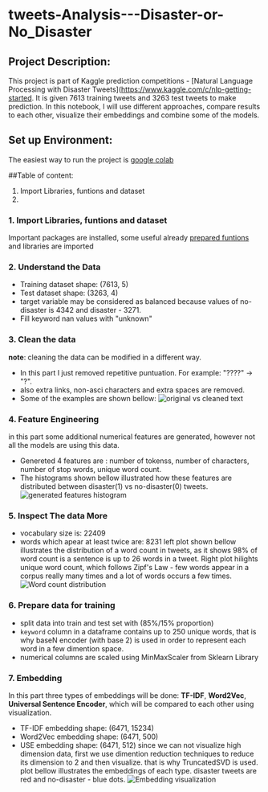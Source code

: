 # tweets-Analysis---Disaster-or-No_Disaster

## Project Description: 
This project is part of Kaggle prediction competitions - [Natural Language Processing with Disaster Tweets](https://www.kaggle.com/c/nlp-getting-started. It is given 7613 training tweets and 3263 test tweets to make prediction. In this notebook, I will use different approaches, compare results to each other, visualize their embeddings and combine some of the models. 

## Set up Environment:
The easiest way to run the project is [google colab](https://colab.research.google.com/)

##Table of content:
1. Import Libraries, funtions and dataset
2. 






### 1. Import Libraries, funtions and dataset
Important packages are installed, some useful already [prepared funtions](https://raw.githubusercontent.com/gurokeretcha/gurokeretcha/main/helper_funtions_ML.py) and libraries are imported 

### 2. Understand the Data
- Training dataset shape: (7613, 5)
- Test dataset shape: (3263, 4)
- target variable may be considered as balanced because values of no-disaster is 4342 and disaster - 3271. 
- Fill keyword nan values with "unknown"

### 3. Clean the data 
**note**: cleaning the data can be modified in a different way.
- In this part I just removed repetitive puntuation. For example:  "????" -> "?".
- also extra links, non-asci characters and extra spaces are removed.
- Some of the examples are shown bellow:
![original vs cleaned text](1.jpg)

### 4. Feature Engineering
in this part some additional numerical features are generated, however not all the models are using this data.
- Genereted 4 features are : number of tokenss, number of characters, number of stop words, unique word count.
- The histograms shown bellow illustrated how these features are distributed between disaster(1) vs no-disaster(0) tweets.
![generated features histogram](2.jpg)
 
 ### 5. Inspect The data More
 - vocabulary size is: 22409
 - words which apear at least twice are: 8231
 left plot shown bellow illustrates the distribution of a word count in tweets, as it shows 98% of word count is a sentence is up to 26 words in a tweet. Right plot hilights unique word count, which follows Zipf's Law - few words appear in a corpus  really many times and a lot of words occurs a few times.
![Word count distribution](3.jpg)

### 6. Prepare data for training
- split data into train and test set with (85%/15% proportion)
- `keyword` column in a dataframe contains up to 250 unique words, that is why baseN encoder (with base 2) is used in order to represent each word in a few dimention space.
- numerical columns are scaled using MinMaxScaler from Sklearn Library

### 7. Embedding
In this part three types of embeddings will be done: **TF-IDF**, **Word2Vec**, **Universal Sentence Encoder**, which will be compared to each other using visualization.
- TF-IDF embedding shape: (6471, 15234)
- Word2Vec embedding shape: (6471, 500)
- USE embedding shape: (6471, 512)
since we can not visualize high dimension data, first we use dimention reduction techniques to reduce its dimension to 2 and then visualize. that is why TruncatedSVD is used.
plot bellow illustrates the embeddings of each type. disaster tweets are red and no-disaster - blue dots.
![Embedding visualization](4.jpg)


